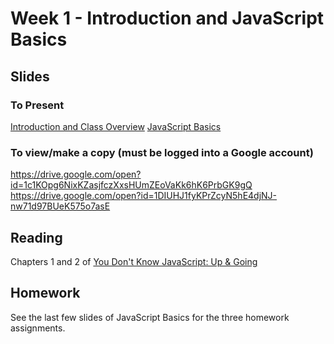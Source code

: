 # Week 1 - Introduction and JavaScript Basics

## Slides

### To Present

[Introduction and Class Overview](https://docs.google.com/presentation/d/1c1KOpg6NixKZasjfczXxsHUmZEoVaKk6hK6PrbGK9gQ/pub?start=false&loop=false&delayms=86400000)
[JavaScript Basics](https://docs.google.com/presentation/d/1DIUHJ1fyKPrZcyN5hE4djNJ-nw71d97BUeK575o7asE/pub?start=false&loop=false&delayms=86400000)

### To view/make a copy (must be logged into a Google account)

https://drive.google.com/open?id=1c1KOpg6NixKZasjfczXxsHUmZEoVaKk6hK6PrbGK9gQ
https://drive.google.com/open?id=1DIUHJ1fyKPrZcyN5hE4djNJ-nw71d97BUeK575o7asE

## Reading

Chapters 1 and 2 of [You Don't Know JavaScript: Up & Going](https://github.com/getify/You-Dont-Know-JS/blob/master/up%20&%20going/README.md)

## Homework

See the last few slides of JavaScript Basics for the three homework assignments.

